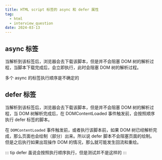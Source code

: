 ```yaml
---
title: HTML script 标签的 async 和 defer 属性
tag:
  - html
  - interview_question
date: 2024-03-13
---
```


## async 标签

当解析到该标签后，浏览器会去下载该脚本，但是并不会阻塞 DOM 树的解析过程，当脚本下载完成后，会立即执行，此时会阻塞 DOM 树的解析过程。

多个 async 的标签执行顺序是不确定的

## defer 标签

当解析到该标签后，浏览器会去下载该脚本，但是并不会阻塞 DOM 树的解析过程，当 DOM 树解析完成后，在 DOMContentLoaded 事件触发前，会按照顺序执行 defer 标签的脚本。

在 `DOMContentLoaded` 事件触发前，或者执行该脚本前，如果 DOM 树已经解析完成，那么页面也会绘制（部分）出来。所以说 defer 脚本不会阻塞页面的绘制。但是之后执行如果出现操作 DOM 的情况，那么就可能发生回流和重绘。

::: tip
defer 虽说会按照执行顺序执行，但是测试并不是这样的
:::
